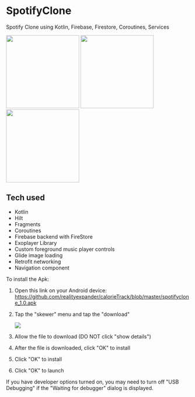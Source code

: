 # SpotifyClone
Spotify Clone using Kotlin, Firebase, Firestore, Coroutines, Services

[<img src="https://user-images.githubusercontent.com/5157474/188968514-58fa4ac2-ff4d-401b-ad87-22dcb9f9b93d.png" width="200"/>](https://user-images.githubusercontent.com/5157474/188968514-58fa4ac2-ff4d-401b-ad87-22dcb9f9b93d.png)
[<img src="https://user-images.githubusercontent.com/5157474/188968574-2ecc5a83-963d-459d-b2b4-007453c7ed29.png" width="200"/>](https://user-images.githubusercontent.com/5157474/188968574-2ecc5a83-963d-459d-b2b4-007453c7ed29.png)
[<img src="https://user-images.githubusercontent.com/5157474/188968606-dd45d9b9-63bc-41b0-8d80-9101f17ec451.png" width="200"/>](https://user-images.githubusercontent.com/5157474/188968606-dd45d9b9-63bc-41b0-8d80-9101f17ec451.png)


## Tech used
- Kotlin
- Hilt
- Fragments
- Coroutines
- Firebase backend with FireStore
- Exoplayer Library
- Custom foreground music player controls
- Glide image loading
- Retrofit networking
- Navigation component

To install the Apk:

1. Open this link on your Android device:
   https://github.com/realityexpander/calorieTrack/blob/master/spotifyclone_1.0.apk
2. Tap the "skewer" menu and tap the "download"

   [![](https://user-images.githubusercontent.com/5157474/147434050-57102a30-af32-46ed-a90b-d94e0c4a4f35.jpg)]()
3. Allow the file to download (DO NOT click "show details")
4. After the file is downloaded, click "OK" to install
5. Click "OK" to install
6. Click "OK" to launch

If you have developer options turned on, you may need to turn off "USB Debugging" if the "Waiting for debugger" dialog is displayed.

